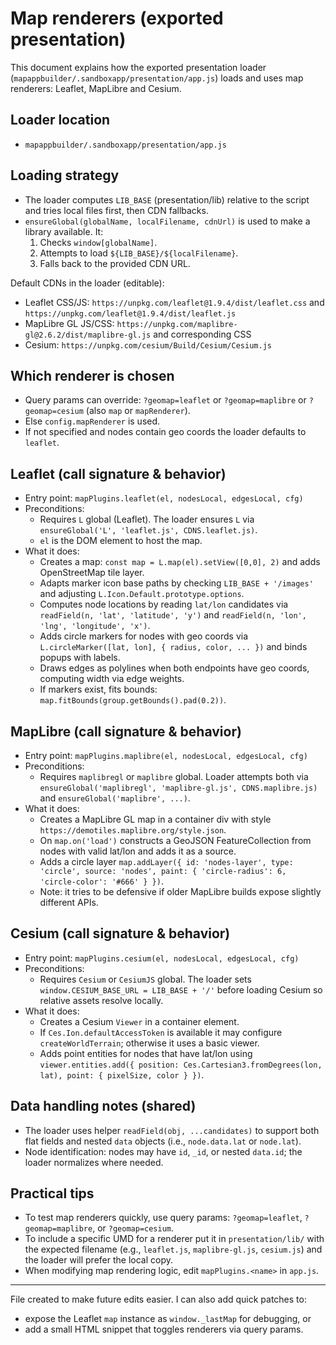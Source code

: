 # Map renderers (exported presentation)

This document explains how the exported presentation loader (`mapappbuilder/.sandboxapp/presentation/app.js`) loads and uses map renderers: Leaflet, MapLibre and Cesium.

## Loader location
- `mapappbuilder/.sandboxapp/presentation/app.js`

## Loading strategy
- The loader computes `LIB_BASE` (presentation/lib) relative to the script and tries local files first, then CDN fallbacks.
- `ensureGlobal(globalName, localFilename, cdnUrl)` is used to make a library available. It:
  1. Checks `window[globalName]`.
  2. Attempts to load `${LIB_BASE}/${localFilename}`.
  3. Falls back to the provided CDN URL.

Default CDNs in the loader (editable):
- Leaflet CSS/JS: `https://unpkg.com/leaflet@1.9.4/dist/leaflet.css` and `https://unpkg.com/leaflet@1.9.4/dist/leaflet.js`
- MapLibre GL JS/CSS: `https://unpkg.com/maplibre-gl@2.6.2/dist/maplibre-gl.js` and corresponding CSS
- Cesium: `https://unpkg.com/cesium/Build/Cesium/Cesium.js`

## Which renderer is chosen
- Query params can override: `?geomap=leaflet` or `?geomap=maplibre` or `?geomap=cesium` (also `map` or `mapRenderer`).
- Else `config.mapRenderer` is used.
- If not specified and nodes contain geo coords the loader defaults to `leaflet`.

## Leaflet (call signature & behavior)

- Entry point: `mapPlugins.leaflet(el, nodesLocal, edgesLocal, cfg)`
- Preconditions:
  - Requires `L` global (Leaflet). The loader ensures `L` via `ensureGlobal('L', 'leaflet.js', CDNS.leaflet.js)`.
  - `el` is the DOM element to host the map.
- What it does:
  - Creates a map: `const map = L.map(el).setView([0,0], 2)` and adds OpenStreetMap tile layer.
  - Adapts marker icon base paths by checking `LIB_BASE + '/images'` and adjusting `L.Icon.Default.prototype.options`.
  - Computes node locations by reading `lat/lon` candidates via `readField(n, 'lat', 'latitude', 'y')` and `readField(n, 'lon', 'lng', 'longitude', 'x')`.
  - Adds circle markers for nodes with geo coords via `L.circleMarker([lat, lon], { radius, color, ... })` and binds popups with labels.
  - Draws edges as polylines when both endpoints have geo coords, computing width via edge weights.
  - If markers exist, fits bounds: `map.fitBounds(group.getBounds().pad(0.2))`.

## MapLibre (call signature & behavior)

- Entry point: `mapPlugins.maplibre(el, nodesLocal, edgesLocal, cfg)`
- Preconditions:
  - Requires `maplibregl` or `maplibre` global. Loader attempts both via `ensureGlobal('maplibregl', 'maplibre-gl.js', CDNS.maplibre.js)` and `ensureGlobal('maplibre', ...)`.
- What it does:
  - Creates a MapLibre GL map in a container div with style `https://demotiles.maplibre.org/style.json`.
  - On `map.on('load')` constructs a GeoJSON FeatureCollection from nodes with valid lat/lon and adds it as a source.
  - Adds a circle layer `map.addLayer({ id: 'nodes-layer', type: 'circle', source: 'nodes', paint: { 'circle-radius': 6, 'circle-color': '#666' } })`.
  - Note: it tries to be defensive if older MapLibre builds expose slightly different APIs.

## Cesium (call signature & behavior)

- Entry point: `mapPlugins.cesium(el, nodesLocal, edgesLocal, cfg)`
- Preconditions:
  - Requires `Cesium` or `CesiumJS` global. The loader sets `window.CESIUM_BASE_URL = LIB_BASE + '/'` before loading Cesium so relative assets resolve locally.
- What it does:
  - Creates a Cesium `Viewer` in a container element.
  - If `Ces.Ion.defaultAccessToken` is available it may configure `createWorldTerrain`; otherwise it uses a basic viewer.
  - Adds point entities for nodes that have lat/lon using `viewer.entities.add({ position: Ces.Cartesian3.fromDegrees(lon, lat), point: { pixelSize, color } })`.

## Data handling notes (shared)
- The loader uses helper `readField(obj, ...candidates)` to support both flat fields and nested `data` objects (i.e., `node.data.lat` or `node.lat`).
- Node identification: nodes may have `id`, `_id`, or nested `data.id`; the loader normalizes where needed.

## Practical tips
- To test map renderers quickly, use query params: `?geomap=leaflet`, `?geomap=maplibre`, or `?geomap=cesium`.
- To include a specific UMD for a renderer put it in `presentation/lib/` with the expected filename (e.g., `leaflet.js`, `maplibre-gl.js`, `cesium.js`) and the loader will prefer the local copy.
- When modifying map rendering logic, edit `mapPlugins.<name>` in `app.js`.

---

File created to make future edits easier. I can also add quick patches to:
- expose the Leaflet `map` instance as `window._lastMap` for debugging, or
- add a small HTML snippet that toggles renderers via query params.
